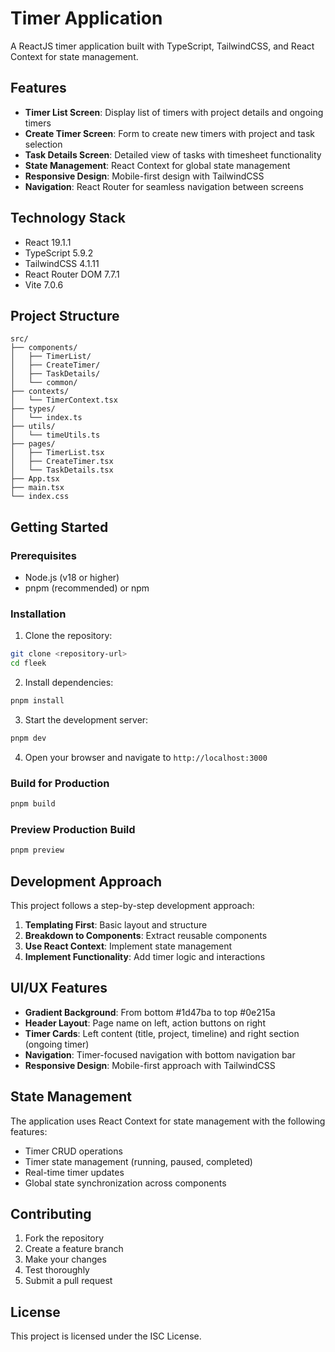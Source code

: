 # Timer Application

A ReactJS timer application built with TypeScript, TailwindCSS, and React Context for state management.

## Features

- **Timer List Screen**: Display list of timers with project details and ongoing timers
- **Create Timer Screen**: Form to create new timers with project and task selection
- **Task Details Screen**: Detailed view of tasks with timesheet functionality
- **State Management**: React Context for global state management
- **Responsive Design**: Mobile-first design with TailwindCSS
- **Navigation**: React Router for seamless navigation between screens

## Technology Stack

- React 19.1.1
- TypeScript 5.9.2
- TailwindCSS 4.1.11
- React Router DOM 7.7.1
- Vite 7.0.6

## Project Structure

```
src/
├── components/
│   ├── TimerList/
│   ├── CreateTimer/
│   ├── TaskDetails/
│   └── common/
├── contexts/
│   └── TimerContext.tsx
├── types/
│   └── index.ts
├── utils/
│   └── timeUtils.ts
├── pages/
│   ├── TimerList.tsx
│   ├── CreateTimer.tsx
│   └── TaskDetails.tsx
├── App.tsx
├── main.tsx
└── index.css
```

## Getting Started

### Prerequisites

- Node.js (v18 or higher)
- pnpm (recommended) or npm

### Installation

1. Clone the repository:
```bash
git clone <repository-url>
cd fleek
```

2. Install dependencies:
```bash
pnpm install
```

3. Start the development server:
```bash
pnpm dev
```

4. Open your browser and navigate to `http://localhost:3000`

### Build for Production

```bash
pnpm build
```

### Preview Production Build

```bash
pnpm preview
```

## Development Approach

This project follows a step-by-step development approach:

1. **Templating First**: Basic layout and structure
2. **Breakdown to Components**: Extract reusable components
3. **Use React Context**: Implement state management
4. **Implement Functionality**: Add timer logic and interactions

## UI/UX Features

- **Gradient Background**: From bottom #1d47ba to top #0e215a
- **Header Layout**: Page name on left, action buttons on right
- **Timer Cards**: Left content (title, project, timeline) and right section (ongoing timer)
- **Navigation**: Timer-focused navigation with bottom navigation bar
- **Responsive Design**: Mobile-first approach with TailwindCSS

## State Management

The application uses React Context for state management with the following features:

- Timer CRUD operations
- Timer state management (running, paused, completed)
- Real-time timer updates
- Global state synchronization across components

## Contributing

1. Fork the repository
2. Create a feature branch
3. Make your changes
4. Test thoroughly
5. Submit a pull request

## License

This project is licensed under the ISC License. 